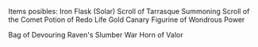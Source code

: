 Items posibles:
Iron Flask (Solar)
Scroll of Tarrasque Summoning
Scroll of the Comet
Potion of Redo Life
Gold Canary Figurine of Wondrous Power

Bag of Devouring
Raven's Slumber
War Horn of Valor